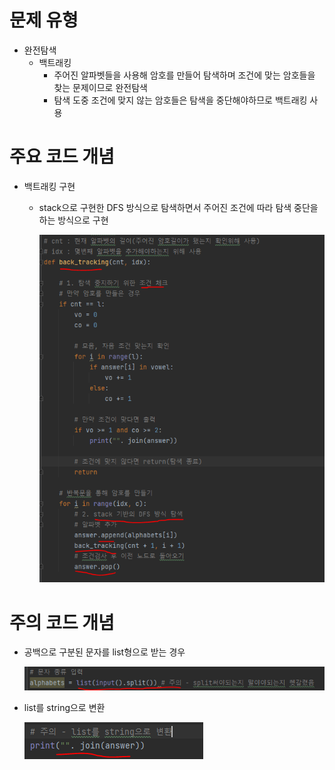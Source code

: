 # 문제 유형
- 완전탐색
  - 백트래킹
    - 주어진 알파벳들을 사용해 암호를 만들어 탐색하며 조건에 맞는 암호들을 찾는 문제이므로 완전탐색
    - 탐색 도중 조건에 맞지 않는 암호들은 탐색을 중단해야하므로 백트래킹 사용 

# 주요 코드 개념
- 백트래킹 구현
  - stack으로 구현한 DFS 방식으로 탐색하면서 주어진 조건에 따라 탐색 중단을 하는 방식으로 구현
  
    ![img.png](../../../이미지/암호만들기_1.png)

# 주의 코드 개념
- 공백으로 구분된 문자를 list형으로 받는 경우
  
  ![img_1.png](../../../이미지/암호만들기_2.png)

- list를 string으로 변환 

  ![img_2.png](../../../이미지/암호만들기_3.png)